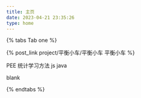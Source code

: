```yaml
---
title: 主页
date: 2023-04-21 23:35:26
type: home
---
```

{% tabs Tab one %}
<!-- tab doing@battery-2 -->
{% post_link project/平衡小车/平衡小车 平衡小车 %}
<!-- endtab -->
<!-- tab to do@battery-empty -->
PEE
统计学习方法
js
java
<!-- endtab -->
<!-- tab done@battery-full -->
blank
<!-- endtab -->
{% endtabs %}